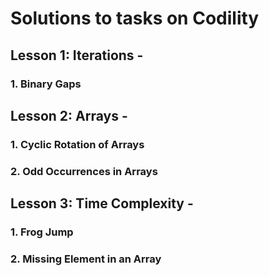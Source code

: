 # Solutions to tasks on Codility

## Lesson 1: Iterations - 

### 1. Binary Gaps

## Lesson 2: Arrays - 

### 1. Cyclic Rotation of Arrays

### 2. Odd Occurrences in Arrays

## Lesson 3: Time Complexity - 

### 1. Frog Jump

### 2. Missing Element in an Array